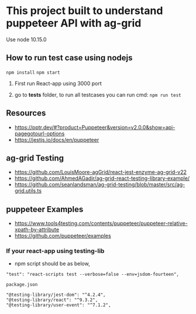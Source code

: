 # This project built to understand puppeteer API with ag-grid
Use node 10.15.0

## How to run test case using nodejs

`npm install`
`npm start`

1. First run React-app using 3000 port

2. go to **tests** folder, to run all testcases you can run cmd:
`npm run test`

## Resources
- https://pptr.dev/#?product=Puppeteer&version=v2.0.0&show=api-pagegotourl-options
- https://jestjs.io/docs/en/puppeteer

## ag-grid Testing
- https://github.com/LouisMoore-agGrid/react-jest-enzyme-ag-grid-v22
- https://github.com/AhmedAGadir/ag-grid-react-testing-library-example/
- https://github.com/seanlandsman/ag-grid-testing/blob/master/src/ag-grid.utils.ts

## puppeteer Examples

- https://www.tools4testing.com/contents/puppeteer/puppeteer-relative-xpath-by-attribute
- https://github.com/puppeteer/examples

### If your react-app using testing-lib 
- npm script should be as below, 
```
"test": "react-scripts test --verbose=false --env=jsdom-fourteen",
```

`package.json`
```
"@testing-library/jest-dom": "^4.2.4",
"@testing-library/react": "^9.3.2",
"@testing-library/user-event": "^7.1.2",
```